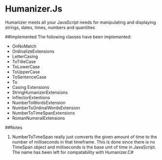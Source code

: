 Humanizer.Js
============

Humanizer meets all your JavaScript needs for manipulating and displaying strings, dates, times, numbers and quantities

##Implemented
The following classes have been implemented:

* OnNoMatch
* OrdinalizeExtensions
* LetterCasing
* ToTitleCase
* ToLowerCase
* ToUpperCase
* ToSentenceCase
* To
* Casing Extensions
* StringHumanizerExtensions
* InflectorExtentions
* NumberToWordsExtension
* NumberToOrdinalWordsExtension
* NumberToTimeSpanExtensions
* RomanNumeralExtensions

##Notes

1. NumberToTimeSpan really just comverts the given amount of time to the number of milliseconds in that timeframe. This is done since there is no TimeSpan object and milliseconds is the base unit of time in JavaScript. The name has been left for compatability with Humanizer.C#
